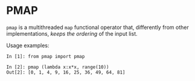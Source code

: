 # PMAP

`pmap` is a multithreaded `map` functional operator that, differently from other implementations, _keeps the ordering_ of the input list.

Usage examples:


    In [1]: from pmap import pmap

    In [2]: pmap (lambda x:x*x, range(10))
    Out[2]: [0, 1, 4, 9, 16, 25, 36, 49, 64, 81]



